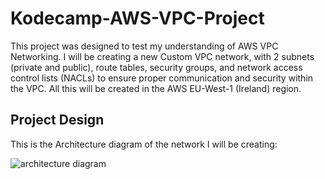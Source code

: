 # Kodecamp-AWS-VPC-Project
This project was designed to test my understanding of AWS VPC Networking. I will be creating a new Custom VPC network, with 2 subnets (private and public), route tables, security groups, and network access control lists (NACLs) to ensure proper communication and security within the VPC. All this will be created in the AWS EU-West-1 (Ireland) region.

## Project Design 

This is the Architecture diagram of the network I will be creating: 

![architecture diagram](https://github.com/user-attachments/assets/1c923eb3-ce79-4d07-bbb4-c84ff42696f1)
